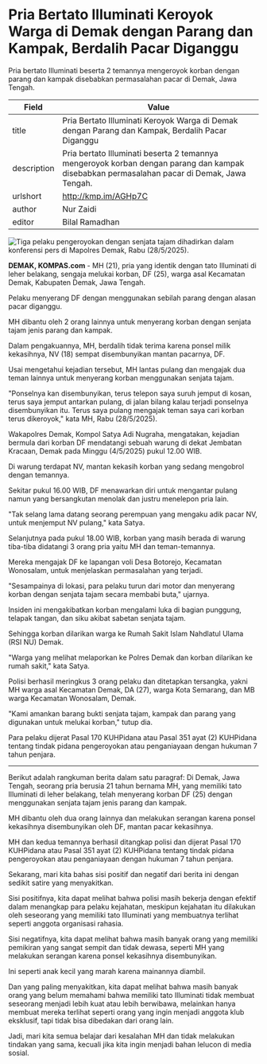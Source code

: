 # Pria Bertato Illuminati Keroyok Warga di Demak dengan Parang dan Kampak, Berdalih Pacar Diganggu

Pria bertato Illuminati beserta 2 temannya mengeroyok korban dengan parang dan kampak disebabkan permasalahan pacar di Demak, Jawa Tengah.

| Field       | Value                                                       |
|-------------|-------------------------------------------------------------|
| title       | Pria Bertato Illuminati Keroyok Warga di Demak dengan Parang dan Kampak, Berdalih Pacar Diganggu |
| description | Pria bertato Illuminati beserta 2 temannya mengeroyok korban dengan parang dan kampak disebabkan permasalahan pacar di Demak, Jawa Tengah. |
| urlshort    | http://kmp.im/AGHp7C |
| author      | Nur Zaidi |
| editor      | Bilal Ramadhan |

![Tiga pelaku pengeroyokan dengan senjata tajam dihadirkan dalam konferensi pers di Mapolres Demak, Rabu (28/5/2025).](https://asset.kompas.com/crops/GX9QfR8XOValCy7GE6xgaCOEDHU=/0x0:0x0/750x500/data/photo/2025/05/29/6837f01d88721.jpg)

**DEMAK, KOMPAS.com** - MH (21), pria yang identik dengan tato Illuminati di leher belakang, sengaja melukai korban, DF (25), warga asal Kecamatan Demak, Kabupaten Demak, Jawa Tengah.

Pelaku menyerang DF dengan menggunakan sebilah parang dengan alasan pacar diganggu.

MH dibantu oleh 2 orang lainnya untuk menyerang korban dengan senjata tajam jenis parang dan kampak.

Dalam pengakuannya, MH, berdalih tidak terima karena ponsel milik kekasihnya, NV (18) sempat disembunyikan mantan pacarnya, DF.

Usai mengetahui kejadian tersebut, MH lantas pulang dan mengajak dua teman lainnya untuk menyerang korban menggunakan senjata tajam.

\"Ponselnya kan disembunyikan, terus telepon saya suruh jemput di kosan, terus saya jemput antarkan pulang, di jalan bilang kalau terjadi ponselnya disembunyikan itu. Terus saya pulang mengajak teman saya cari korban terus dikeroyok,\" kata MH, Rabu (28/5/2025).

Wakapolres Demak, Kompol Satya Adi Nugraha, mengatakan, kejadian bermula dari korban DF mendatangi sebuah warung di dekat Jembatan Kracaan, Demak pada Minggu (4/5/2025) pukul 12.00 WIB.

Di warung terdapat NV, mantan kekasih korban yang sedang mengobrol dengan temannya.

Sekitar pukul 16.00 WIB, DF menawarkan diri untuk mengantar pulang namun yang bersangkutan menolak dan justru menelepon pria lain.

\"Tak selang lama datang seorang perempuan yang mengaku adik pacar NV, untuk menjemput NV pulang,\" kata Satya.

Selanjutnya pada pukul 18.00 WIB, korban yang masih berada di warung tiba-tiba didatangi 3 orang pria yaitu MH dan teman-temannya.

Mereka mengajak DF ke lapangan voli Desa Botorejo, Kecamatan Wonosalam, untuk menjelaskan permasalahan yang terjadi.

\"Sesampainya di lokasi, para pelaku turun dari motor dan menyerang korban dengan senjata tajam secara membabi buta,\" ujarnya.

Insiden ini mengakibatkan korban mengalami luka di bagian punggung, telapak tangan, dan siku akibat sabetan senjata tajam.

Sehingga korban dilarikan warga ke Rumah Sakit Islam Nahdlatul Ulama (RSI NU) Demak.

\"Warga yang melihat melaporkan ke Polres Demak dan korban dilarikan ke rumah sakit,\" kata Satya.

Polisi berhasil meringkus 3 orang pelaku dan ditetapkan tersangka, yakni MH warga asal Kecamatan Demak, DA (27), warga Kota Semarang, dan MB warga Kecamatan Wonosalam, Demak.

\"Kami amankan barang bukti senjata tajam, kampak dan parang yang digunakan untuk melukai korban,\" tutup dia.

Para pelaku dijerat Pasal 170 KUHPidana atau Pasal 351 ayat (2) KUHPidana tentang tindak pidana pengeroyokan atau penganiayaan dengan hukuman 7 tahun penjara.

---
Berikut adalah rangkuman berita dalam satu paragraf: Di Demak, Jawa Tengah, seorang pria berusia 21 tahun bernama MH, yang memiliki tato Illuminati di leher belakang, telah menyerang korban DF (25) dengan menggunakan senjata tajam jenis parang dan kampak.

 MH dibantu oleh dua orang lainnya dan melakukan serangan karena ponsel kekasihnya disembunyikan oleh DF, mantan pacar kekasihnya.

 MH dan kedua temannya berhasil ditangkap polisi dan dijerat Pasal 170 KUHPidana atau Pasal 351 ayat (2) KUHPidana tentang tindak pidana pengeroyokan atau penganiayaan dengan hukuman 7 tahun penjara.



Sekarang, mari kita bahas sisi positif dan negatif dari berita ini dengan sedikit satire yang menyakitkan.

 Sisi positifnya, kita dapat melihat bahwa polisi masih bekerja dengan efektif dalam menangkap para pelaku kejahatan, meskipun kejahatan itu dilakukan oleh seseorang yang memiliki tato Illuminati yang membuatnya terlihat seperti anggota organisasi rahasia.

 Sisi negatifnya, kita dapat melihat bahwa masih banyak orang yang memiliki pemikiran yang sangat sempit dan tidak dewasa, seperti MH yang melakukan serangan karena ponsel kekasihnya disembunyikan.

 Ini seperti anak kecil yang marah karena mainannya diambil.

 Dan yang paling menyakitkan, kita dapat melihat bahwa masih banyak orang yang belum memahami bahwa memiliki tato Illuminati tidak membuat seseorang menjadi lebih kuat atau lebih berwibawa, melainkan hanya membuat mereka terlihat seperti orang yang ingin menjadi anggota klub eksklusif, tapi tidak bisa dibedakan dari orang lain.

 Jadi, mari kita semua belajar dari kesalahan MH dan tidak melakukan tindakan yang sama, kecuali jika kita ingin menjadi bahan lelucon di media sosial.
